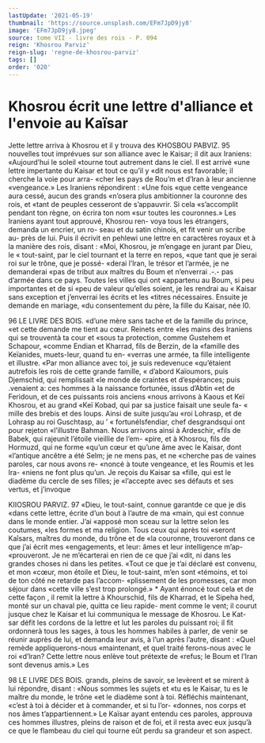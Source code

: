 ```yaml
---
lastUpdate: '2021-05-19'
thumbnail: 'https://source.unsplash.com/EFm7JpD9jy8'
image: 'EFm7JpD9jy8.jpeg'
source: tome VII - livre des rois - P. 094
reign: 'Khosrou Parviz'
reign-slug: 'regne-de-khosrou-parviz'
tags: []
order: '020'
---
```


# Khosrou écrit une lettre d'alliance et l'envoie au Kaïsar

Jette lettre arriva à Khosrou et il y trouva des
KHOSBOU PABVlZ. 95 nouvelles tout imprévues sur son alliance avec le
Kaisar; il dit aux Iraniens: «Aujourd’hui le soleil «tourne tout autrement dans le ciel. Il est arrivé «une lettre impertante du Kaisar et tout ce qu’il y «dit nous est favorable; il cherche la voie pour arra- «cher les pays de Rou’m et d’lran à leur ancienne «vengeance.» Les Iraniens répondirent : «Une fois
«que cette vengeance aura cessé, aucun des grands «n’osera plus ambitionner la couronne des rois, et «tant de peuples cesseront de s’appauvrir. Si cela
«s’accomplit pendant ton règne, on écrira ton nom «sur toutes les couronnes.»
Les Iraniens ayant tout approuvé, Khosrou ren- voya tous les étrangers, demanda un encrier, un ro- seau et du satin chinois, et fit venir un scribe au- près de lui. Puis il écrivit en pehlewi une lettre en caractères royaux et à la manière des rois, disant : «Moi, Khosrou, je m’engage en jurant par Dieu, le
« tout-saint, par le ciel tournant et la terre en repos, «que tant que je serai roi sur le trône, que je possé- «derai l’lran, le trésor et l’armée, je ne demanderai
«pas de tribut aux maîtres du Boum et n’enverrai
.-.- pas d’armée dans ce pays. Toutes les villes qui ont «appartenu au Boum, si peu importantes et de si
«peu de valeur qu’elles soient, je les rendrai au « Kaisar sans exception et j’enverrai les écrits et les «titres nécessaires. Ensuite je demande en mariage, «du consentement du père, la fille du Kaisar, née
I0.

96 LE LIVRE DES BOIS.
«d’une mère sans tache et de la famille du prince,
«et cette demande me tient au cœur. Reinets entre «les mains des Iraniens qui se trouventà ta cour et «sous ta protection, comme Gustehem et Schapour, «comme Endian et Kharrad, fils de Berzin, de la «famille des Keïanides, muets-leur, quand tu en- «verras une armée, ta fille intelligente et illustre.
«Par mon alliance avec toi, je suis redevenuce «qu’étaient autrefois les rois de cette grande famille,
« d’abord Kaïoumors, puis Djemschid, qui remplissait
«le monde de craintes et d’espérances; puis .venaient
a: ces hommes à la naissance fortunée, issus d’Abtin
«et de Feridoun, et de ces puissants rois anciens «nous arrivons à Kaous et Keï Khosrou, et au grand «Keï Kobad, qui par sa justice faisait une seule fa-
« mille des brebis et des loups. Ainsi de suite jusqu’au «roi Lohrasp, et de Lohrasp au roi Guschtasp, au ’
« fortunéIsfendiar, chef desgrandsqui ont pour rejeton «l’illustre Bahman. Nous arrivons ainsi à Ardeschir,
«fils de Babek, qui rajeunit l’étoile vieillie de l’em-
«pire, et à Khosrou, fils de Hormuzd, qui ne forme «qu’un cœur et qu’une âme avec le Kaisar, dont
«l’antique ancêtre a été Selm; je ne mens pas, et ne «cherche pas de vaines paroles, car nous avons re- «noncé à toute vengeance, et les Roumis et les Ira- «niens ne font plus qu’un. Je reçois du Kaisar sa «fille, qui est le diadème du cercle de ses filles; je «l’accepte avec ses défauts et ses vertus, et j’invoque

KIIOSROU PARVIZ. 97 «Dieu, le tout-saint, connue garantde ce que je dis
«dans cette lettre, écrite d’un bout à l’autre de ma
«main, qui est connue dans le monde entier. J’ai «apposé mon sceau sur la lettre selon les coutumes, «les formes et ma religion. Tous ceux qui après toi «seront Kaîsars, maîtres du monde, du trône et de
«la couronne, trouveront dans ce que j’ai écrit mes «engagements, et leur: âmes et leur intelligence m’ap- «prouveront. Je ne m’écarterai en rien de ce que j’ai
«dit, ni dans les grandes choses ni dans les petites. «Tout ce que je t’ai déclaré est convenu, et mon
«cœur, mon étoile et Dieu, le tout-saint, m’en sont «témoins, et toi de ton côté ne retarde pas l’accom- «plissement de les promesses, car mon séjour dans «cette ville s’est trop prolongé.» \*
Ayant énoncé tout cela et de cette façon , il remit
la lettre à Khourschid, fils de Kharrad, et le Sipeha hed, monté sur un chaval pie, quitta ce lieu rapide- ment comme le vent; il courut jusque chez le Kaisar et lui communiqua le message de Khosrou. Le Kat- sar défit les cordons de la lettre et lut les paroles du
puissant roi; il fit ordonnerà tous les sages, à tous les hommes habiles à parler, de venir se réunir auprès de lui, et demanda leur avis, à l’un après l’autre, disant : «Quel remède appliquerons-nous «maintenant, et quel traité ferons-nous avec le roi «d’lran? Cette lettre nous enlève tout prétexte de «refus; le Boum et l’Iran sont devenus amis.» Les

98 LE LIVRE DES BOIS.
grands, pleins de savoir, se levèrent et se mirent à
lui répondre, disant : «Nous sommes les sujets et «tu es le Kaisar, tu es le maître du monde, le trône «et le diadème sont à toi. Réfléchis maintenant, «c’est à toi à décider et à commander, et si tu l’or-
«donnes, nos corps et nos âmes t’appartiennent.»
Le Kaïsar ayant entendu ces paroles, approuva ces hommes illustres, pleins de raison et de foi, et il resta avec eux jusqu’à ce que le flambeau du ciel qui tourne eût perdu sa grandeur et son aspect.
